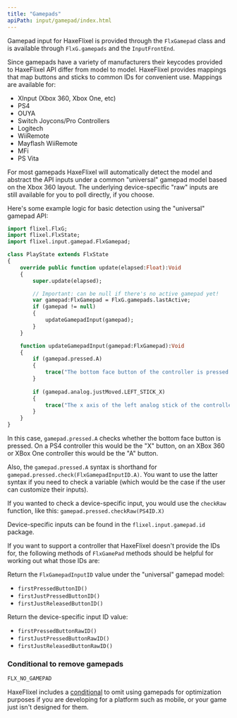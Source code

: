 ```yaml
---
title: "Gamepads"
apiPath: input/gamepad/index.html
---
```

Gamepad input for HaxeFlixel is provided through the `FlxGamepad` class and is available through `FlxG.gamepads` and the `InputFrontEnd`.

Since gamepads have a variety of manufacturers their keycodes provided to HaxeFlixel API differ from model to model. HaxeFlixel provides mappings that map buttons and sticks to common IDs for convenient use. Mappings are available for:

- XInput (Xbox 360, Xbox One, etc)
- PS4
- OUYA
- Switch Joycons/Pro Controllers
- Logitech
- WiiRemote
- Mayflash WiiRemote
- MFi
- PS Vita

For most gamepads HaxeFlixel will automatically detect the model and abstract the API inputs under a common "universal" gamepad model based on the Xbox 360 layout. The underlying device-specific "raw" inputs are still available for you to poll directly, if you choose.

Here's some example logic for basic detection using the "universal" gamepad API:

``` haxe
import flixel.FlxG;
import flixel.FlxState;
import flixel.input.gamepad.FlxGamepad;

class PlayState extends FlxState
{
    override public function update(elapsed:Float):Void 
    {
        super.update(elapsed);

        // Important: can be null if there's no active gamepad yet!
        var gamepad:FlxGamepad = FlxG.gamepads.lastActive;
        if (gamepad != null)
        {
            updateGamepadInput(gamepad);
        }
    }

    function updateGamepadInput(gamepad:FlxGamepad):Void
    {
        if (gamepad.pressed.A)
        {
            trace("The bottom face button of the controller is pressed.");
        }
		
        if (gamepad.analog.justMoved.LEFT_STICK_X)
        {
            trace("The x axis of the left analog stick of the controller has been moved.");
        }
    }
}
```

In this case, ```gamepad.pressed.A``` checks whether the bottom face button is pressed. On a PS4 controller this would be the "X" button, on an XBox 360 or XBox One controller this would be the "A" button.

Also, the ```gamepad.pressed.A``` syntax is shorthand for ```gamepad.pressed.check(FlxGamepadInputID.A)```. You want to use the latter syntax if you need to check a variable (which would be the case if the user can customize their inputs).

If you wanted to check a device-specific input, you would use the ```checkRaw``` function, like this: ```gamepad.pressed.checkRaw(PS4ID.X)```

Device-specific inputs can be found in the ```flixel.input.gamepad.id``` package.

If you want to support a controller that HaxeFlixel doesn't provide the IDs for, the following methods of `FlxGamePad` methods should be helpful for working out what those IDs are:

Return the ```FlxGamepadInputID``` value under the "universal" gamepad model:
- `firstPressedButtonID()`
- `firstJustPressedButtonID()`
- `firstJustReleasedButtonID()`

Return the device-specific input ID value:
- `firstPressedButtonRawID()`
- `firstJustPressedButtonRawID()`
- `firstJustReleasedButtonRawID()`

### Conditional to remove gamepads

``` haxe
FLX_NO_GAMEPAD
```

HaxeFlixel includes a [conditional](http://haxeflixel.com/documentation/haxeflixel-conditionals/) to omit using gamepads for optimization purposes if you are developing for a platform such as mobile, or your game just isn't designed for them.
